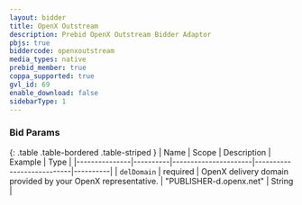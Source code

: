```yaml
---
layout: bidder
title: OpenX Outstream
description: Prebid OpenX Outstream Bidder Adaptor
pbjs: true
biddercode: openxoutstream
media_types: native
prebid_member: true
coppa_supported: true
gvl_id: 69
enable_download: false
sidebarType: 1
---
```



### Bid Params

{: .table .table-bordered .table-striped }
| Name          | Scope    | Description          | Example                   | Type     |
|---------------|----------|----------------------|---------------------------|----------|
| `delDomain` | required | OpenX delivery domain provided by your OpenX representative.  | "PUBLISHER-d.openx.net" | String | 
